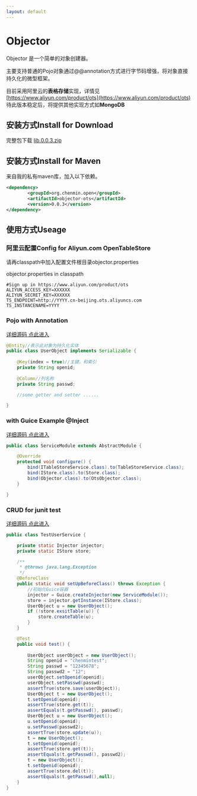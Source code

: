 ```yaml
---
layout: default
---
```


# [](#objector-1)Objector

Objector 是一个简单的对象创建器。

主要支持普通的Pojo对象通过@@annotation方式进行字节码增强，将对象直接持久化的微型框架。

目前采用阿里云的**表格存储**实现，详情见
[https://www.aliyun.com/product/ots](https://www.aliyun.com/product/ots)
待此版本稳定后，将提供其他实现方式如**MongoDB**

## [](#download-install)安装方式Install for Download

完整包下载 [lib.0.0.3.zip](assets/download/lib.0.0.3.zip)

## [](#maven-install)安装方式Install for Maven

来自我的私有maven库，加入以下依赖。

```xml
<dependency>
		<groupId>org.chenmin.open</groupId>
		<artifactId>objector-ots</artifactId>
		<version>0.0.3</version>
</dependency>
```

## [](#Useage)使用方式Useage 

### 阿里云配置Config for Aliyun.com OpenTableStore

请再classpath中加入配置文件根目录objector.properties

objector.properties in classpath 

```
#Sign up in https://www.aliyun.com/product/ots
ALIYUN_ACCESS_KEY=XXXXXX
ALIYUN_SECRET_KEY=XXXXXX
TS_ENDPOINT=http://YYYY.cn-beijing.ots.aliyuncs.com
TS_INSTANCENAME=YYYY
```

### Pojo with Annotation

[详细源码 点此进入](https://github.com/chenmins/objector/blob/master/objector-test/src/test/java/org/chenmin/open/objector/UserObject.java)

```java
@Entity//表示此对象为持久化实体
public class UserObject implements Serializable {
	
	@Key(index = true)//主键，和索引
	private String openid;
	
	@Column//列名称
	private String passwd;

	//some getter and setter ......

}
```

### with Guice Example @Inject

[详细源码 点此进入](https://github.com/chenmins/objector/blob/master/objector-test/src/test/java/org/chenmin/open/objector/ServiceModule.java)

```java
public class ServiceModule extends AbstractModule {

	@Override
	protected void configure() {
		bind(ITableStoreService.class).to(TableStoreService.class);
		bind(IStore.class).to(Store.class);
		bind(Objector.class).to(OtsObjector.class);
	}

}
```

### CRUD for junit test 

[详细源码 点此进入](https://github.com/chenmins/objector/blob/master/objector-test/src/test/java/org/chenmin/open/objector/test/TestUserService.java)


```java
public class TestUserService {

	private static Injector injector;
	private static IStore store;

	/**
	 * @throws java.lang.Exception
	 */
	@BeforeClass
	public static void setUpBeforeClass() throws Exception {
		//初始化Guice容器
		injector = Guice.createInjector(new ServiceModule());
		store = injector.getInstance(IStore.class);
		UserObject u = new UserObject();
		if (!store.exsitTable(u)) {
			store.createTable(u);
		}
	}

	@Test
	public void test() {
		
		UserObject userObject = new UserObject();
		String openid = "chenmintest";
		String passwd = "12345678";
		String passwd2 = "12";
		userObject.setOpenid(openid);
		userObject.setPasswd(passwd);
		assertTrue(store.save(userObject));
		UserObject t = new UserObject();
		t.setOpenid(openid);
		assertTrue(store.get(t));
		assertEquals(t.getPasswd(), passwd);
		UserObject u = new UserObject();
		u.setOpenid(openid);
		u.setPasswd(passwd2);
		assertTrue(store.update(u));
		t = new UserObject();
		t.setOpenid(openid);
		assertTrue(store.get(t));
		assertEquals(t.getPasswd(), passwd2);
		t = new UserObject();
		t.setOpenid(openid);
		assertTrue(store.del(t));
		assertEquals(t.getPasswd(),null);
	}
}

```


